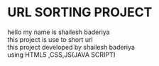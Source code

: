 # URL SORTING PROJECT 
hello my name is shailesh baderiya <br>
this project is use to short url <br>
this project developed by shailesh baderiya <br>
using HTML5 ,CSS,JS(JAVA SCRIPT)
